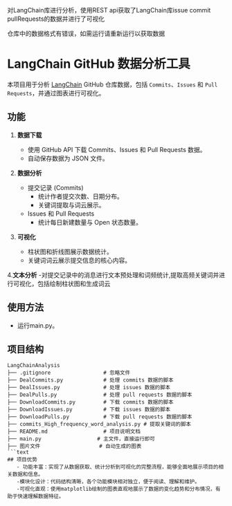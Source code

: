 对LangChain库进行分析，使用REST api获取了LangChain库issue commit pullRequests的数据并进行了可视化

仓库中的数据格式有错误，如需运行请重新运行以获取数据
# LangChain GitHub 数据分析工具

本项目用于分析 [LangChain](https://github.com/langchain-ai/langchain) GitHub 仓库数据，包括 `Commits`、`Issues` 和 `Pull Requests`，并通过图表进行可视化。

## 功能

1. **数据下载**
   - 使用 GitHub API 下载 Commits、Issues 和 Pull Requests 数据。
   - 自动保存数据为 JSON 文件。

2. **数据分析**
   - 提交记录 (Commits)
     - 统计作者提交次数、日期分布。
     - 关键词提取与词云展示。
   - Issues 和 Pull Requests
     - 统计每日新建数量与 Open 状态数量。

3. **可视化**
   - 柱状图和折线图展示数据统计。
   - 关键词词云展示提交信息的核心内容。

4.**文本分析**
   -对提交记录中的消息进行文本预处理和词频统计,提取高频关键词并进行可视化，包括绘制柱状图和生成词云
## 使用方法
   - 运行main.py。
## 项目结构

```text
LangChainAnalysis
├── .gitignore                 # 忽略文件
├── DealCommits.py             # 处理 commits 数据的脚本
├── DealIssues.py              # 处理 issues 数据的脚本
├── DealPulls.py               # 处理 pull requests 数据的脚本
├── DownloadCommits.py         # 下载 commits 数据的脚本
├── DownloadIssues.py          # 下载 issues 数据的脚本
├── DownloadPulls.py           # 下载 pull requests 数据的脚本
├── commits_High_frequency_word_analysis.py # 提取关键词的脚本
├── README.md                  # 项目说明文档
├── main.py                  # 主文件，直接运行即可
├── 图片文件                   # 自动生成的图表
```text
## 项目优势
   - 功能丰富：实现了从数据获取、统计分析到可视化的完整流程，能够全面地展示项目的相关数据和信息。
   -模块化设计：代码结构清晰，各个功能模块相对独立，便于阅读、理解和维护。
   -可视化直观：使用matplotlib绘制的图表直观地展示了数据的变化趋势和分布情况，有助于快速理解数据特征。
